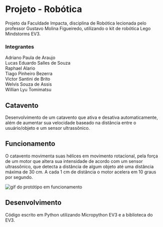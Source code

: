 # Projeto - Robótica
Projeto da Faculdade Impacta, disciplina de Robótica lecionada pelo professor Gustavo Molina Figueiredo, utilizando o kit de robótica Lego Mindstorms EV3.

### Integrantes
Adriano Paula de Araujo<br>
Lucas Eduardo Salles de Souza <br>
Raphael Alario<br>
Tiago Pinheiro Bezerra<br>
Victor Santini de Brito<br>
Welvis Souza de Assis<br>
Willian Lyu Tomimatsu<br>

## Catavento

Desenvolvimento de um catavento que ativa e desativa automaticamente, além de aumentar sua velocidade baseado na distância entre o usuário/objeto e um sensor ultrassônico.

## Funcionamento

O catavento movimenta suas hélices em movimento rotacional, pela força de um motor que altera sua intensidade de acordo com um sensor ultrassônico, que detecta a distância de algum objeto até uma distância máxima de 30 cm. A cada 1 cm de distância o motor acelera em 10 graus por segundo.

![gif do protótipo em funcionamento](/assets/Funcionamento_2.1.gif)

## Desenvolvimento

Código escrito em Python utilizando Micropython EV3 e a biblioteca do EV3.
